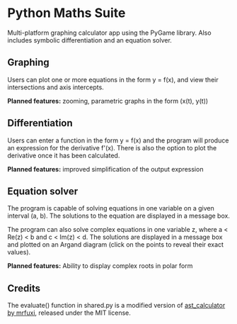 # Python Maths Suite
Multi-platform graphing calculator app using the PyGame library. Also includes symbolic differentiation and an equation solver.
## Graphing
Users can plot one or more equations in the form y = f(x), and view their intersections and axis intercepts.

**Planned features:** zooming, parametric graphs in the form (x(t), y(t))
## Differentiation
Users can enter a function in the form y = f(x) and the program will produce an expression for the derivative f'(x). There is also the option to plot the derivative once it has been calculated.

**Planned features:** improved simplification of the output expression
## Equation solver
The program is capable of solving equations in one variable on a given interval (a, b). The solutions to the equation are displayed in a message box.

The program can also solve complex equations in one variable z, where a < Re(z) < b and c < Im(z) < d. The solutions are displayed in a message box and plotted on an Argand diagram (click on the points to reveal their exact values).

**Planned features:** Ability to display complex roots in polar form
## Credits
The evaluate() function in shared.py is a modified version of [ast_calculator by mrfuxi](https://github.com/mrfuxi/ast_calculator), released under the MIT license.
